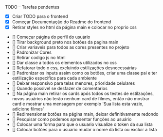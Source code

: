 TODO – Tarefas pendentes
- [x] Criar TODO para o frontend
- [x] Começar Documentação do Readme do frontend
- [x] Retirar styles no html da página main e colocar no proprio css
- [] Começar página do perfil do usuário
- [] Tirar background preto nos botões da pagina main
- [] Criar variaveis para todos as cores presentes no projeto
- [] Padronizar Cores
- [] Retirar codigo js no html
- [] Dar classe a todos os elementos utilizados no css
- [] Refatorar todo o css, excluindo estilizações desnecessárias
- [] Padronizar os inputs assim como os botões, criar uma classe pai e ter estilização especifica para cada ambiente
- [] Deixar responsivo para telas menores, prioridade celulares
- [] Quando possivel se desfazer de comentarios
- [] Na página main retirar os cards após todos os testes de estilzações, novos usuários não terão nenhum card de filmes, então não mostrar card e mostrar uma mensagem por exemplo 'Sua lista esta vazio, adicione filmes' 
- [] Redimensionar botões na página main, deixar definitivamente redondo
- [] Pesquisar como podemos apresentar funções ao usuário
- [] Colocar uma forma para que o usuario visualize o token da sua lista
- [] Colocar botões para o usuario mudar o nome da lista ou excluir a lista